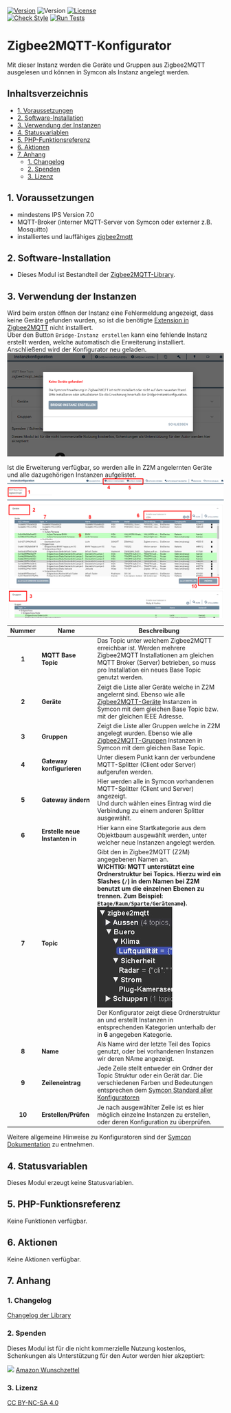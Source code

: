 [![Version](https://img.shields.io/badge/Symcon-PHPModul-red.svg)](https://www.symcon.de/service/dokumentation/entwicklerbereich/sdk-tools/sdk-php/)
![Version](https://img.shields.io/badge/Symcon%20Version-7.0%20%3E-blue.svg)
[![License](https://img.shields.io/badge/License-CC%20BY--NC--SA%204.0-green.svg)](https://creativecommons.org/licenses/by-nc-sa/4.0/)  
[![Check Style](https://github.com/Nall-chan/Zigbee2MQTT/workflows/Check%20Style/badge.svg)](https://github.com/Nall-chan/Zigbee2MQTT/actions)
[![Run Tests](https://github.com/Nall-chan/Zigbee2MQTT/workflows/Run%20Tests/badge.svg)](https://github.com/Nall-chan/Zigbee2MQTT/actions)  

# Zigbee2MQTT-Konfigurator <!-- omit in toc -->
Mit dieser Instanz werden die Geräte und Gruppen aus Zigbee2MQTT ausgelesen und können in Symcon als Instanz angelegt werden.

## Inhaltsverzeichnis <!-- omit in toc -->
- [1. Voraussetzungen](#1-voraussetzungen)
- [2. Software-Installation](#2-software-installation)
- [3. Verwendung der Instanzen](#3-verwendung-der-instanzen)
- [4. Statusvariablen](#4-statusvariablen)
- [5. PHP-Funktionsreferenz](#5-php-funktionsreferenz)
- [6. Aktionen](#6-aktionen)
- [7. Anhang](#7-anhang)
  - [1. Changelog](#1-changelog)
  - [2. Spenden](#2-spenden)
  - [3. Lizenz](#3-lizenz)


## 1. Voraussetzungen

* mindestens IPS Version 7.0
* MQTT-Broker (interner MQTT-Server von Symcon oder externer z.B. Mosquitto)
* installiertes und lauffähiges [zigbee2mqtt](https://www.zigbee2mqtt.io) 
  
## 2. Software-Installation

* Dieses Modul ist Bestandteil der [Zigbee2MQTT-Library](../README.md#3-installation).  

## 3. Verwendung der Instanzen

Wird beim ersten öffnen der Instanz eine Fehlermeldung angezeigt, dass keine Geräte gefunden wurden, so ist die benötigte [Extension in Zigbee2MQTT](#33-installation-der-ip-symcon-extension-in-zigbee2mqtt) nicht installiert.  
Über den Button `Bridge-Instanz erstellen` kann eine fehlende Instanz erstellt werden, welche automatisch die Erweiterung installiert.  
Anschließend wird der Konfigurator neu geladen.  
![bridge_install](imgs/bridge_install.png)  

Ist die Erweiterung verfügbar, so werden alle in Z2M angelernten Geräte und alle dazugehörigen Instanzen aufgelistet.  
![Konfigurator](imgs/configurator.png)  

| Nummer | Name                           | Beschreibung                                                                                                                                                                                                                                                                                                                                                                                                                                                       |
| :----: | ------------------------------ | ------------------------------------------------------------------------------------------------------------------------------------------------------------------------------------------------------------------------------------------------------------------------------------------------------------------------------------------------------------------------------------------------------------------------------------------------------------------ |
| **1**  | **MQTT Base Topic**            | Das Topic unter welchem Zigbee2MQTT erreichbar ist. Werden mehrere Zigbee2MQTT Installationen am gleichen MQTT Broker (Server) betrieben, so muss pro Installation ein neues Base Topic genutzt werden.                                                                                                                                                                                                                                                            |
| **2**  | **Geräte**                     | Zeigt die Liste aller Geräte welche in Z2M angelernt sind. Ebenso wie alle [Zigbee2MQTT-Geräte](../Device/README.md) Instanzen in Symcon mit dem gleichen Base Topic bzw. mit der gleichen IEEE Adresse.                                                                                                                                                                                                                                                           |
| **3**  | **Gruppen**                    | Zeigt die Liste aller Gruppen welche in Z2M angelegt wurden. Ebenso wie alle [Zigbee2MQTT-Gruppen](../Group/README.md) Instanzen in Symcon mit dem gleichen Base Topic.                                                                                                                                                                                                                                                                                            |
| **4**  | **Gateway konfigurieren**      | Unter diesem Punkt kann der verbundene MQTT-Splitter (Client oder Server) aufgerufen werden.                                                                                                                                                                                                                                                                                                                                                                       |
| **5**  | **Gateway ändern**             | Hier werden alle in Symcon vorhandenen MQTT-Splitter (Client und Server) angezeigt.<br>Und durch wählen eines Eintrag wird die Verbindung zu einem anderen Splitter ausgewählt.                                                                                                                                                                                                                                                                                    |
| **6**  | **Erstelle neue Instanten in** | Hier kann eine Startkategorie aus dem Objektbaum ausgewählt werden, unter welcher neue Instanzen angelegt werden.                                                                                                                                                                                                                                                                                                                                                  |
| **7**  | **Topic**                      | Gibt den in Zigbee2MQTT (Z2M) angegebenen Namen an. <br> **WICHTIG: MQTT unterstützt eine Ordnerstruktur bei Topics. Hierzu wird ein Slashes (`/`) in dem Namen bei Z2M benutzt um die einzelnen Ebenen zu trennen. Zum Beispiel: `Etage/Raum/Sparte/Gerätename`).**<br>![MQTT Struktur](imgs/mqtt_struktur.png)<br>Der Konfigurator zeigt diese Ordnerstruktur an und erstellt Instanzen in entsprechenden Kategorien unterhalb der in **6** angegeben Kategorie. |
| **8**  | **Name**                       | Als Name wird der letzte Teil des Topics genutzt, oder bei vorhandenen Instanzen wir deren NAme angezeigt.                                                                                                                                                                                                                                                                                                                                                         |
| **9**  | **Zeileneintrag**              | Jede Zeile stellt entweder ein Ordner der Topic Struktur oder ein Gerät dar. Die verschiedenen Farben und Bedeutungen entsprechen dem [Symcon Standard aller Konfiguratoren](https://www.symcon.de/de/service/dokumentation/grundlagen/instanzen/konfiguratoren/)                                                                                                                                                                                                  |
| **10** | **Erstellen/Prüfen**           | Je nach ausgewählter Zeile ist es hier möglich einzelne Instanzen zu erstellen, oder deren Konfiguration zu überprüfen.                                                                                                                                                                                                                                                                                                                                            |

Weitere allgemeine Hinweise zu Konfiguratoren sind der [Symcon Dokumentation](https://www.symcon.de/de/service/dokumentation/grundlagen/instanzen/konfiguratoren/) zu entnehmen.

## 4. Statusvariablen

Dieses Modul erzeugt keine Statusvariablen.  

## 5. PHP-Funktionsreferenz

Keine Funktionen verfügbar.  

## 6. Aktionen

Keine Aktionen verfügbar.

## 7. Anhang

### 1. Changelog

[Changelog der Library](../README.md#5-changelog)

### 2. Spenden

Dieses Modul ist für die nicht kommerzielle Nutzung kostenlos, Schenkungen als Unterstützung für den Autor werden hier akzeptiert:

<a href="https://www.paypal.com/cgi-bin/webscr?cmd=_s-xclick&hosted_button_id=EK4JRP87XLSHW" target="_blank"><img src="https://www.paypalobjects.com/de_DE/DE/i/btn/btn_donate_LG.gif" border="0" /></a> <a href="https://www.amazon.de/hz/wishlist/ls/3JVWED9SZMDPK?ref_=wl_share" target="_blank">Amazon Wunschzettel</a>

### 3. Lizenz

[CC BY-NC-SA 4.0](https://creativecommons.org/licenses/by-nc-sa/4.0/)